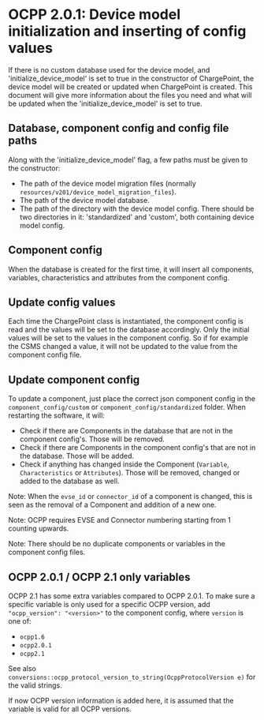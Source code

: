 # OCPP 2.0.1: Device model initialization and inserting of config values

If there is no custom database used for the device model, and 'initialize_device_model' is set to true in the 
constructor of ChargePoint, the device model will be created or updated when ChargePoint is created. This document will
give more information about the files you need and what will be updated when the 'initialize_device_model' is set
to true.


## Database, component config and config file paths

Along with the 'initialize_device_model' flag, a few paths must be given to the constructor:
- The path of the device model migration files (normally `resources/v201/device_model_migration_files`).
- The path of the device model database.
- The path of the directory with the device model config. There should be two directories in it: 'standardized' and 
  'custom', both containing device model config.


## Component config

When the database is created for the first time, it will insert all components, variables, characteristics and 
attributes from the component config. 


## Update config values

Each time the ChargePoint class is instantiated, the component config is read and the values will be set to the database 
accordingly. Only the initial values will be set to the values in the component config. So if for example the CSMS 
changed a value, it will not be updated to the value from the component config file.


## Update component config

To update a component, just place the correct json component config in the `component_config/custom` or 
`component_config/standardized` folder. When restarting the software, it will:
- Check if there are Components in the database that are not in the component config's. Those will be removed.
- Check if there are Components in the component config's that are not in the database. Those will be added.
- Check if anything has changed inside the Component (`Variable`, `Characteristics` or `Attributes`). 
  Those will be removed, changed or added to the database as well. 
  
Note: When the `evse_id` or `connector_id` of a component is changed, this is seen as the removal of a Component and 
addition of a new one. 

Note: OCPP requires EVSE and Connector numbering starting from 1 counting upwards.

Note: There should be no duplicate components or variables in the component config files.


## OCPP 2.0.1 / OCPP 2.1 only variables

OCPP 2.1 has some extra variables compared to OCPP 2.0.1. To make sure a specific variable is only used for a 
specific OCPP version, add `"ocpp_version": "<version>"` to the component config, where `version` is one of:
- `ocpp1.6`
- `ocpp2.0.1`
- `ocpp2.1`

See also `conversions::ocpp_protocol_version_to_string(OcppProtocolVersion e)` for the valid strings.

If now OCPP version information is added here, it is assumed that the variable is valid for all OCPP versions.
